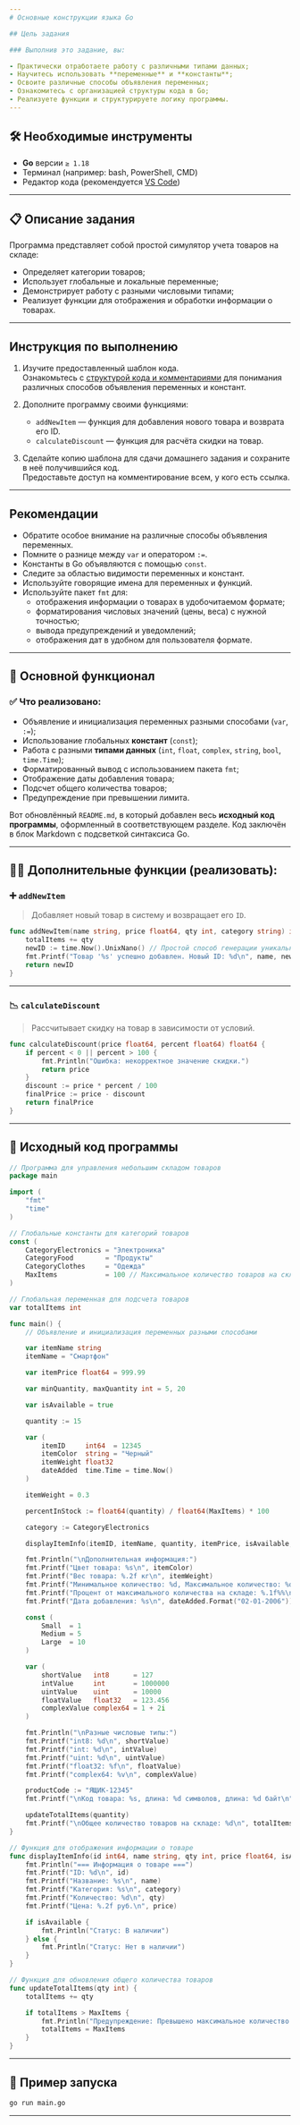 ```yaml
---
# Основные конструкции языка Go

## Цель задания

### Выполнив это задание, вы:

- Практически отработаете работу с различными типами данных;
- Научитесь использовать **переменные** и **константы**;
- Освоите различные способы объявления переменных;
- Ознакомитесь с организацией структуры кода в Go;
- Реализуете функции и структурируете логику программы.
---
```


## 🛠 Необходимые инструменты

- **Go** версии `≥ 1.18`
- Терминал (например: bash, PowerShell, CMD)
- Редактор кода (рекомендуется [VS Code](https://code.visualstudio.com/))

---

## 📋 Описание задания

Программа представляет собой простой симулятор учета товаров на складе:

- Определяет категории товаров;
- Использует глобальные и локальные переменные;
- Демонстрирует работу с разными числовыми типами;
- Реализует функции для отображения и обработки информации о товарах.

---

## Инструкция по выполнению

1. Изучите предоставленный шаблон кода.  
   Ознакомьтесь с [структурой кода и комментариями](https://go.dev/doc/tutorial/create-module) для понимания различных способов объявления переменных и констант.

2. Дополните программу своими функциями:

   - `addNewItem` — функция для добавления нового товара и возврата его ID.
   - `calculateDiscount` — функция для расчёта скидки на товар.

3. Сделайте копию шаблона для сдачи домашнего задания и сохраните в неё получившийся код.  
   Предоставьте доступ на комментирование всем, у кого есть ссылка.

---

## Рекомендации

- Обратите особое внимание на различные способы объявления переменных.
- Помните о разнице между `var` и оператором `:=`.
- Константы в Go объявляются с помощью `const`.
- Следите за областью видимости переменных и констант.
- Используйте говорящие имена для переменных и функций.
- Используйте пакет `fmt` для:
  - отображения информации о товарах в удобочитаемом формате;
  - форматирования числовых значений (цены, веса) с нужной точностью;
  - вывода предупреждений и уведомлений;
  - отображения дат в удобном для пользователя формате.

---

## 🧩 Основной функционал

### ✅ Что реализовано:

- Объявление и инициализация переменных разными способами (`var`, `:=`);
- Использование глобальных **констант** (`const`);
- Работа с разными **типами данных** (`int`, `float`, `complex`, `string`, `bool`, `time.Time`);
- Форматированный вывод с использованием пакета `fmt`;
- Отображение даты добавления товара;
- Подсчет общего количества товаров;
- Предупреждение при превышении лимита.

Вот обновлённый `README.md`, в который добавлен весь **исходный код программы**, оформленный в соответствующем разделе. Код заключён в блок Markdown с подсветкой синтаксиса Go.

---

## 🧑‍💻 Дополнительные функции (реализовать):

### ➕ `addNewItem`

> Добавляет новый товар в систему и возвращает его `ID`.

```go
func addNewItem(name string, price float64, qty int, category string) int64 {
    totalItems += qty
    newID := time.Now().UnixNano() // Простой способ генерации уникального ID
    fmt.Printf("Товар '%s' успешно добавлен. Новый ID: %d\n", name, newID)
    return newID
}
```

---

### 📉 `calculateDiscount`

> Рассчитывает скидку на товар в зависимости от условий.

```go
func calculateDiscount(price float64, percent float64) float64 {
    if percent < 0 || percent > 100 {
        fmt.Println("Ошибка: некорректное значение скидки.")
        return price
    }
    discount := price * percent / 100
    finalPrice := price - discount
    return finalPrice
}
```

---

## 🧾 Исходный код программы

```go
// Программа для управления небольшим складом товаров
package main

import (
	"fmt"
	"time"
)

// Глобальные константы для категорий товаров
const (
	CategoryElectronics = "Электроника"
	CategoryFood        = "Продукты"
	CategoryClothes     = "Одежда"
	MaxItems            = 100 // Максимальное количество товаров на складе
)

// Глобальная переменная для подсчета товаров
var totalItems int

func main() {
	// Объявление и инициализация переменных разными способами

	var itemName string
	itemName = "Смартфон"

	var itemPrice float64 = 999.99

	var minQuantity, maxQuantity int = 5, 20

	var isAvailable = true

	quantity := 15

	var (
		itemID     int64  = 12345
		itemColor  string = "Черный"
		itemWeight float32
		dateAdded  time.Time = time.Now()
	)

	itemWeight = 0.3

	percentInStock := float64(quantity) / float64(MaxItems) * 100

	category := CategoryElectronics

	displayItemInfo(itemID, itemName, quantity, itemPrice, isAvailable, category)

	fmt.Println("\nДополнительная информация:")
	fmt.Printf("Цвет товара: %s\n", itemColor)
	fmt.Printf("Вес товара: %.2f кг\n", itemWeight)
	fmt.Printf("Минимальное количество: %d, Максимальное количество: %d\n", minQuantity, maxQuantity)
	fmt.Printf("Процент от максимального количества на складе: %.1f%%\n", percentInStock)
	fmt.Printf("Дата добавления: %s\n", dateAdded.Format("02-01-2006"))

	const (
		Small  = 1
		Medium = 5
		Large  = 10
	)

	var (
		shortValue   int8      = 127
		intValue     int       = 1000000
		uintValue    uint      = 10000
		floatValue   float32   = 123.456
		complexValue complex64 = 1 + 2i
	)

	fmt.Println("\nРазные числовые типы:")
	fmt.Printf("int8: %d\n", shortValue)
	fmt.Printf("int: %d\n", intValue)
	fmt.Printf("uint: %d\n", uintValue)
	fmt.Printf("float32: %f\n", floatValue)
	fmt.Printf("complex64: %v\n", complexValue)

	productCode := "ЯЩИК-12345"
	fmt.Printf("\nКод товара: %s, длина: %d символов, длина: %d байт\n", productCode, len([]rune(productCode)), len(productCode))

	updateTotalItems(quantity)
	fmt.Printf("\nОбщее количество товаров на складе: %d\n", totalItems)
}

// Функция для отображения информации о товаре
func displayItemInfo(id int64, name string, qty int, price float64, isAvailable bool, category string) {
	fmt.Println("=== Информация о товаре ===")
	fmt.Printf("ID: %d\n", id)
	fmt.Printf("Название: %s\n", name)
	fmt.Printf("Категория: %s\n", category)
	fmt.Printf("Количество: %d\n", qty)
	fmt.Printf("Цена: %.2f руб.\n", price)

	if isAvailable {
		fmt.Println("Статус: В наличии")
	} else {
		fmt.Println("Статус: Нет в наличии")
	}
}

// Функция для обновления общего количества товаров
func updateTotalItems(qty int) {
	totalItems += qty

	if totalItems > MaxItems {
		fmt.Println("Предупреждение: Превышено максимальное количество товаров на складе!")
		totalItems = MaxItems
	}
}
```

---

## 📎 Пример запуска

```bash
go run main.go
```

---
